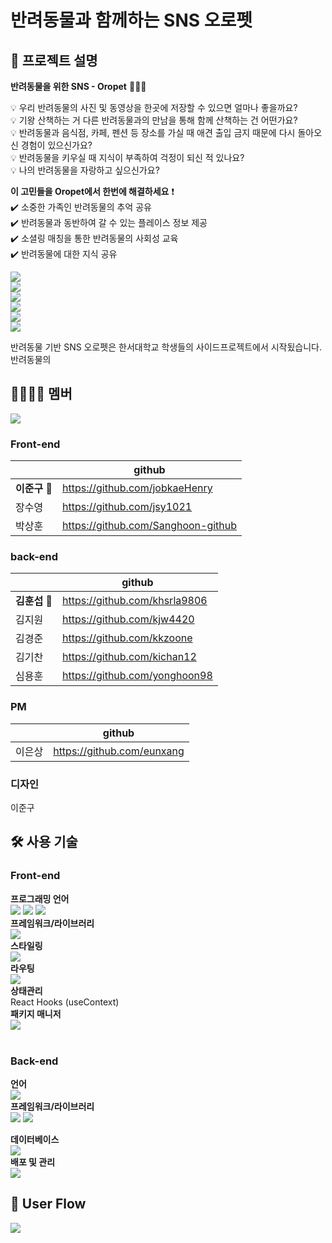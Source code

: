 # **반려동물**과 함께하는 SNS **오로펫**

## :bookmark_tabs: 프로젝트 설명

**반려동물을 위한 SNS - Oropet** 🙆🏻‍♂️

💡 우리 반려동물의 사진 및 동영상을 한곳에 저장할 수 있으면 얼마나 좋을까요?  
💡 기왕 산책하는 거 다른 반려동물과의 만남을 통해 함께 산책하는 건 어떤가요?  
💡 반려동물과 음식점, 카페, 펜션 등 장소를 가실 때 애견 출입 금지 때문에 다시 돌아오신 경험이 있으신가요?  
💡 반려동물을 키우실 때 지식이 부족하여 걱정이 되신 적 있나요?  
💡 나의 반려동물을 자랑하고 싶으신가요?

**이 고민들을 Oropet에서 한번에 해결하세요** ❗️  
✔️ 소중한 가족인 반려동물의 추억 공유  
✔️ 반려동물과 동반하여 갈 수 있는 플레이스 정보 제공  
✔️ 소셜링 매칭을 통한 반려동물의 사회성 교육  
✔️ 반려동물에 대한 지식 공유

<img src="https://img1.daumcdn.net/thumb/R1280x0/?scode=mtistory2&fname=https%3A%2F%2Fblog.kakaocdn.net%2Fdn%2FcXO9BG%2FbtrKuU2rnQf%2Fn5wBZezvo90eX51UHdZMXK%2Fimg.png"><br>
<img src="https://img1.daumcdn.net/thumb/R1280x0/?scode=mtistory2&fname=https%3A%2F%2Fblog.kakaocdn.net%2Fdn%2FoFUEp%2FbtrKuwOB2gQ%2F6CAVkIHoOX7KgSxLkyEKAk%2Fimg.png"><br>
<img src="https://img1.daumcdn.net/thumb/R1280x0/?scode=mtistory2&fname=https%3A%2F%2Fblog.kakaocdn.net%2Fdn%2FpgLEe%2FbtrKuwgIUGG%2FIIGI3D9jWYvwY2Fmzyvja1%2Fimg.png"><br>
<img src="https://img1.daumcdn.net/thumb/R1280x0/?scode=mtistory2&fname=https%3A%2F%2Fblog.kakaocdn.net%2Fdn%2FbPqSxH%2FbtrKwGWvEeV%2FY0m79NMAguOyG1fGHQN871%2Fimg.png"><br>
<img src="https://img1.daumcdn.net/thumb/R1280x0/?scode=mtistory2&fname=https%3A%2F%2Fblog.kakaocdn.net%2Fdn%2FCGqrZ%2FbtrKwhvQpoj%2FauZRHKW65x2fbjaR9Mk4Kk%2Fimg.png"><br>
<img src="https://img1.daumcdn.net/thumb/R1280x0/?scode=mtistory2&fname=https%3A%2F%2Fblog.kakaocdn.net%2Fdn%2FboS7R1%2FbtrKwin1oLB%2FZyOsWA9KoXXKGK7bPk8sn1%2Fimg.png"><br>

반려동물 기반 SNS 오로펫은 한서대학교 학생들의 사이드프로젝트에서 시작됬습니다.
반려동물의

## :family_man_woman_girl_boy: 멤버

<img src="https://img1.daumcdn.net/thumb/R1280x0/?scode=mtistory2&fname=https%3A%2F%2Fblog.kakaocdn.net%2Fdn%2FpeXGs%2FbtrKvE5WIJy%2FHoueZwjqAbCTNoF9FLkbN1%2Fimg.png"><br>

### Front-end

|               | github                             |
| ------------- | ---------------------------------- |
| **이준구** 🥇 | https://github.com/jobkaeHenry     |
| 장수영        | https://github.com/jsy1021         |
| 박상훈        | https://github.com/Sanghoon-github |

### back-end

|        | github |
| ------ | ------ |
| **김훈섭** 🥇|https://github.com/khsrla9806|
| 김지원 |https://github.com/kjw4420|
| 김경준 |https://github.com/kkzoone|
| 김기찬 |https://github.com/kichan12|
| 심용훈 |https://github.com/yonghoon98|

### PM
|        | github |
| ------ | ------ |
| 이은상 |https://github.com/eunxang|

### 디자인
이준구

## :hammer_and_wrench: 사용 기술

### Front-end

**프로그래밍 언어**<br>
<img src="https://img.shields.io/badge/HTML5-E34F26?style=flat-square&logo=HTML5&logoColor=white"/> <img src="https://img.shields.io/badge/CSS3-1572B6?style=flat-square&logo=CSS3&logoColor=white"/> <img src="https://img.shields.io/badge/Javascript-F7DF1E?style=flat-square&logo=Javascript&logoColor=white"/>
<br>
**프레임워크/라이브러리**<br>
<img src="https://img.shields.io/badge/React-61DAFB?style=flat-square&logo=React&logoColor=white"/><br>
**스타일링**<br>
<img src="https://img.shields.io/badge/styled_components-DB7093?style=flat-square&logo=styled-components&logoColor=white"/><br>
**라우팅**<br>
<img src="https://img.shields.io/badge/React_router-CA4245?style=flat-square&logo=react-router&logoColor=white"/><br>
**상태관리**<br>
React Hooks (useContext)<br>
**패키지 매니저**<br>
<img src="https://img.shields.io/badge/Yarn-2C8EBB?style=flat-square&logo=Yarn&logoColor=white"/><br>
<br>

### Back-end

**언어**<br>
<img src="https://img.shields.io/badge/Python-3776AB?style=flat-square&logo=Python&logoColor=white"/><br>
**프레임워크/라이브러리**<br>
<img src="https://img.shields.io/badge/Django-092E20?style=flat-square&logo=django&logoColor=white"/> <img src="https://img.shields.io/badge/DRF-092E20?style=flat-square&logo=django&logoColor=white"/><br>

**데이터베이스**<br>
<img src="https://img.shields.io/badge/SQLite-003B57?style=flat-square&logo=sqlite&logoColor=white"/><br>
**배포 및 관리**<br>
<img src="https://img.shields.io/badge/Amazon_AWS-232F3E?style=flat-square&logo=Amazon AWS&logoColor=white"/>
<br>

## 🚢 User Flow

<img src="https://img1.daumcdn.net/thumb/R1280x0/?scode=mtistory2&fname=https%3A%2F%2Fblog.kakaocdn.net%2Fdn%2FdjmPlG%2FbtrKAiu89JL%2FgMnmK4aeMi4t96NVZhCpCk%2Fimg.png"/>
